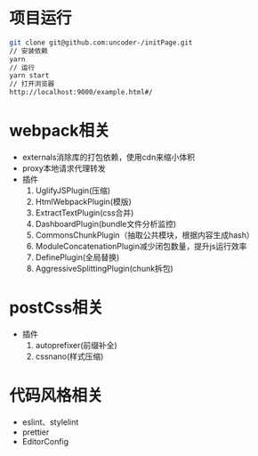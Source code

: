 # 项目运行

```bash
git clone git@github.com:uncoder-/initPage.git
// 安装依赖
yarn
// 运行
yarn start
// 打开浏览器
http://localhost:9000/example.html#/
```
# webpack相关
- externals消除库的打包依赖，使用cdn来缩小体积
- proxy本地请求代理转发
- 插件
	1. UglifyJSPlugin(压缩)
	2. HtmlWebpackPlugin(模版)
	3. ExtractTextPlugin(css合并)
	4. DashboardPlugin(bundle文件分析监控)
	5. CommonsChunkPlugin（抽取公共模块，根据内容生成hash）
	6. ModuleConcatenationPlugin减少闭包数量，提升js运行效率
	7. DefinePlugin(全局替换)
	8. AggressiveSplittingPlugin(chunk拆包)
# postCss相关
- 插件
	1. autoprefixer(前缀补全)
	2. cssnano(样式压缩)
# 代码风格相关
- eslint、stylelint
- prettier
- EditorConfig
